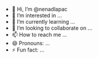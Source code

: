 - 👋 Hi, I’m @nenadlapac
- 👀 I’m interested in ...
- 🌱 I’m currently learning ...
- 💞️ I’m looking to collaborate on ...
- 📫 How to reach me ...
- 😄 Pronouns: ...
- ⚡ Fun fact: ...

<!---
nenadlapac/nenadlapac is a ✨ special ✨ repository because its `README.md` (this file) appears on your GitHub profile.
You can click the Preview link to take a look at your changes.
--->
